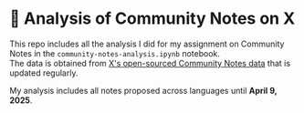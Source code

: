 # 📝 Analysis of Community Notes on X

This repo includes all the analysis I did for my assignment on Community Notes in the `community-notes-analysis.ipynb` notebook.  
The data is obtained from [X's open-sourced Community Notes data](https://x.com/i/communitynotes/download-data) that is updated regularly.

My analysis includes all notes proposed across languages until **April 9, 2025**.
